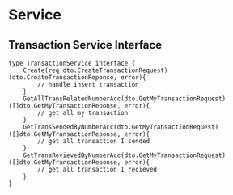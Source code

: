 # Service

## Transaction Service Interface

    type TransactionService interface {
        Create(req dto.CreateTransactionRequest) (dto.CreateTransactionReponse, error){
            // handle insert transaction
        }
        GetAllTransRelatedNumberAcc(dto.GetMyTransactionRequest) ([]dto.GetMyTransactionReponse, error){
            // get all my transaction
        }
        GetTransSendedByNumberAcc(dto.GetMyTransactionRequest) ([]dto.GetMyTransactionReponse, error){
            // get all transaction I sended
        }
        GetTransRevievedByNumberAcc(dto.GetMyTransactionRequest) ([]dto.GetMyTransactionReponse, error){
            // get all transaction I recieved
        }
    }
